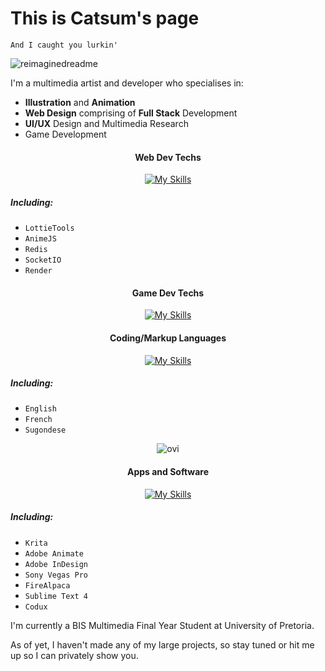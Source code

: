 # This is Catsum's page
 `And I caught you lurkin'`

<img src="https://myreadme.vercel.app/api/embed/catsums?panels=userstatistics,toprepositories,toplanguages,commitgraph" alt="reimaginedreadme" />

I'm a multimedia artist and developer who specialises in:
- **Illustration** and **Animation**
- **Web Design** comprising of **Full Stack** Development
- **UI/UX** Design and Multimedia Research
- Game Development

<div align="center">

#### Web Dev Techs

[![My Skills](https://skillicons.dev/icons?i=webpack,jquery,sass,regex,mongodb,express,react,nodejs,bootstrap,tailwind,heroku,mysql,php,&perline=5)](https://skillicons.dev)
 
 <div align="left">
 
##### Including:
 - `LottieTools`
 - `AnimeJS`
 - `Redis`
 - `SocketIO`
 - `Render`
 
 </div>

#### Game Dev Techs

[![My Skills](https://skillicons.dev/icons?i=godot,unity,gamemakerstudio,haxeflixel&perline=5)](https://skillicons.dev)

#### Coding/Markup Languages

[![My Skills](https://skillicons.dev/icons?i=js,ts,html,css,java,cpp,cs,dotnet,haxe,wasm&perline=5)](https://skillicons.dev)

 <div align="left">
 
##### Including:
- `English`
- `French`
- `Sugondese`
  
 </div>

 <img src="https://github-readme-stats.vercel.app/api/top-langs?username=catsums&show_icons=true&locale=en&layout=compact&theme=chartreuse-dark" alt="ovi" />

#### Apps and Software

[![My Skills](https://skillicons.dev/icons?i=ae,pr,ai,sketchup,autocad,xd,figma,vscode,visualstudio,idea&perline=5)](https://skillicons.dev)

 
 <div align="left">
 
##### Including:
- `Krita`
- `Adobe Animate`
- `Adobe InDesign`
- `Sony Vegas Pro`
- `FireAlpaca`
 - `Sublime Text 4`
 - `Codux`
  
 </div>

</div>


I'm currently a BIS Multimedia Final Year Student at University of Pretoria.

As of yet, I haven't made any of my large projects, so stay tuned or hit me up so I can privately show you.
